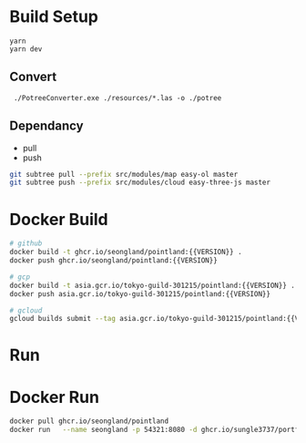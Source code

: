 # Build Setup

```
yarn
yarn dev
```

## Convert

```
 ./PotreeConverter.exe ./resources/*.las -o ./potree
```

## Dependancy

- pull
- push

```bash
git subtree pull --prefix src/modules/map easy-ol master
git subtree push --prefix src/modules/cloud easy-three-js master
```

# Docker Build

```bash
# github
docker build -t ghcr.io/seongland/pointland:{{VERSION}} .
docker push ghcr.io/seongland/pointland:{{VERSION}}

# gcp
docker build -t asia.gcr.io/tokyo-guild-301215/pointland:{{VERSION}} .
docker push asia.gcr.io/tokyo-guild-301215/pointland:{{VERSION}}

# gcloud
gcloud builds submit --tag asia.gcr.io/tokyo-guild-301215/pointland:{{VERSION}}
```

# Run

# Docker Run

```bash
docker pull ghcr.io/seongland/pointland
docker run   --name seongland -p 54321:8080 -d ghcr.io/sungle3737/portfolio-react
```
